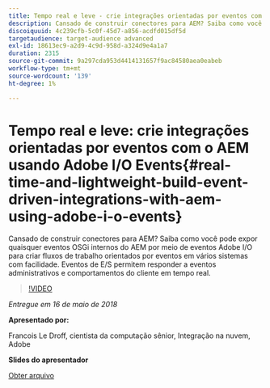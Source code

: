 ```yaml
---
title: Tempo real e leve - crie integrações orientadas por eventos com o AEM usando Adobe I/O Events
description: Cansado de construir conectores para AEM? Saiba como você pode expor quaisquer eventos OSGi internos do AEM por meio de eventos Adobe I/O para criar fluxos de trabalho orientados por eventos em vários sistemas com facilidade. Eventos de E/S permitem responder a eventos administrativos e comportamentos do cliente em tempo real.
discoiquuid: 4c239cfb-5c0f-45d7-a856-acdfd015df5d
targetaudience: target-audience advanced
exl-id: 18613ec9-a2d9-4c9d-958d-a324d9e4a1a7
duration: 2315
source-git-commit: 9a297cda953d4414131657f9ac84580aea0eabeb
workflow-type: tm+mt
source-wordcount: '139'
ht-degree: 1%

---
```


# Tempo real e leve: crie integrações orientadas por eventos com o AEM usando Adobe I/O Events{#real-time-and-lightweight-build-event-driven-integrations-with-aem-using-adobe-i-o-events}

Cansado de construir conectores para AEM? Saiba como você pode expor quaisquer eventos OSGi internos do AEM por meio de eventos Adobe I/O para criar fluxos de trabalho orientados por eventos em vários sistemas com facilidade. Eventos de E/S permitem responder a eventos administrativos e comportamentos do cliente em tempo real.

>[!VIDEO](https://video.tv.adobe.com/v/22501/?quality=9)

*Entregue em 16 de maio de 2018*

**Apresentado por:**

Francois Le Droff, cientista da computação sênior, Integração na nuvem, Adobe

**Slides do apresentador**

[Obter arquivo](assets/gem-2018-05-aem-events.pdf)

<!--
[Get back to the Overview](https://helpx.adobe.com/experience-manager/kt/eseminars/gems/aem-index.html)
-->
